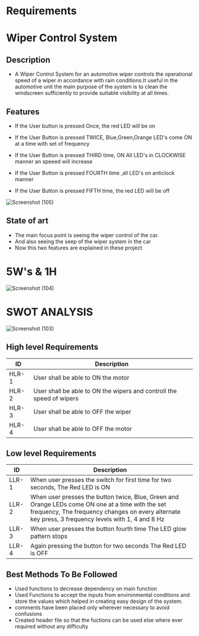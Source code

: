 # Requirements

# Wiper Control System

## Description

 - A Wiper Control System for an automotive wiper controls the operational speed of a wiper in accordance with rain conditions.It useful in the automotive unit the main purpose of the system is to clean the windscreen sufficiently to provide suitable visibility at all times.

## Features

 * If the User button is pressed Once, the red LED will be on    
 
 * If the User Button is pressed TWICE, Blue,Green,Orange LED's come ON at a time with set of frequency

 * If the User Button is pressed THIRD time, ON All LED's in CLOCKWISE manner an speeed will increase 

 * If the User Button is pressed FOURTH time ,all LED's on anticlock manner

 * If the User Button is pressed FIFTH time, the red LED will be off 

![Screenshot (105)](https://user-images.githubusercontent.com/62429376/167068935-6c3e8f17-1708-4a77-9bd0-ddd2fd4e5171.png)

## State of art

 * The main focus point is seeing the wiper control of the car.
 * And also seeing the seep of the wiper system in the car
 * Now this two features are explained in these project

# 5W's & 1H  

![Screenshot (104)](https://user-images.githubusercontent.com/62429376/167068196-569dce68-9ded-4259-8ef5-8cd52300e01f.png)

#  SWOT ANALYSIS 

![Screenshot (103)](https://user-images.githubusercontent.com/62429376/167066480-c12c3086-1d1b-426f-99c4-815b6db4368f.png)

## High level Requirements

  <html>
<body>
<!--StartFragment-->

ID | Description
-- | --
HLR-1 | User shall be able to ON the motor
HLR-2 | User shall be able to ON the wipers and controll the speed of wipers 
HLR-3 | User shall be able to OFF the wiper
HLR-4 | User shall be able to OFF the motor

<!--EndFragment-->
</body>
</html>

## Low level Requirements

<html>
<body>
<!--StartFragment-->

ID | Description
-- | --
LLR-1 | When user presses the switch for first time for two seconds, The Red LED is ON
LLR-2 | When user presses the button twice,  Blue, Green and Orange LEDs come ON one at a time with the set frequency, The frequency changes on every alternate key press, 3 frequency levels with 1, 4 and 8 Hz
LLR-3 | When user presses the button  fourth time The LED glow pattern stops 
LLR-4 | Again pressing the button for two seconds The Red LED is OFF

<!--EndFragment-->
</body>
</html>


## Best Methods To Be Followed

* Used functions to decrease dependency on main function
* Used Functions to accept the inputs from environmental conditions and store the values which helped in creating easy design of the system.
* comments have been placed only wherever necessary to avoid confusions
* Created header file so that the fuctions can be used else where ever required without any difficulty
